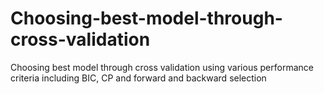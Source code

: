 # Choosing-best-model-through-cross-validation
Choosing best model through cross validation using various performance criteria including BIC, CP and forward and backward selection
